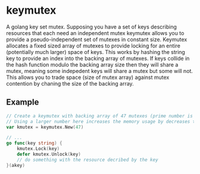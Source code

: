 # keymutex
A golang key set mutex. Supposing you have a set of keys describing resources that each need an independent mutex keymutex allows you to provide a pseudo-independent set of mutexes in constant size. Keymutex allocates a fixed sized array of mutexes to provide locking for an entire (potentially much larger) space of keys. This works by hashing the string key to provide an index into the backing array of mutexes. If keys collide in the hash function modulo the backing array size then they will share a mutex, meaning some indepedent keys will share a mutex but some will not. This allows you to trade space (size of mutex array) against mutex contention by chaning the size of the backing array.

## Example
```go
// Create a keymutex with backing array of 47 mutexes (prime number is good for hash coverage)
// Using a larger number here increases the memory usage by decreases the mutex contention.
var kmutex = keymutex.New(47)

// ...
go func(key string) {
    kmutex.Lock(key)
    defer kmutex.Unlock(key)
    // do something with the resource decribed by the key
}(akey)
```

